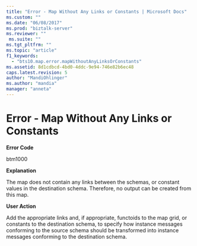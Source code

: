 ```yaml
---
title: "Error - Map Without Any Links or Constants | Microsoft Docs"
ms.custom: ""
ms.date: "06/08/2017"
ms.prod: "biztalk-server"
ms.reviewer: ""
 ms.suite: ""
ms.tgt_pltfrm: ""
ms.topic: "article"
f1_keywords: 
  - "bts10.map.error.mapWithoutAnyLinksOrConstants"
ms.assetid: 8d1cdbcd-4bd0-4ddc-9e94-746e82b6ec48
caps.latest.revision: 5
author: "MandiOhlinger"
ms.author: "mandia"
manager: "anneta"
---
```

# Error - Map Without Any Links or Constants
**Error Code**  
  
 btm1000  
  
 **Explanation**  
  
 The map does not contain any links between the schemas, or constant values in the destination schema. Therefore, no output can be created from this map.  
  
 **User Action**  
  
 Add the appropriate links and, if appropriate, functoids to the map grid, or constants to the destination schema, to specify how instance messages conforming to the source schema should be transformed into instance messages conforming to the destination schema.